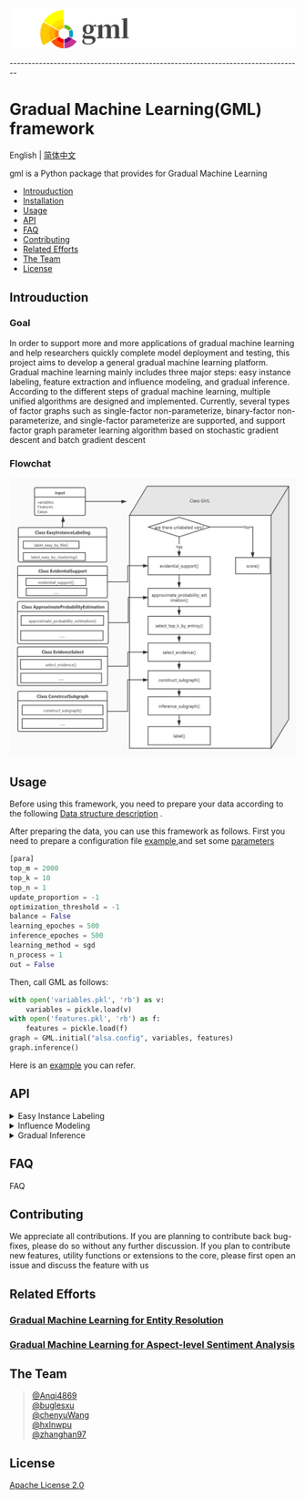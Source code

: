 <p><img src="./docs/gml_logo.jpg" alt="gml logo" title="GML &amp; tracks" /></p>     
--------------------------------------------------------------------------------

# Gradual Machine Learning(GML) framework
English | [简体中文](./README-zh_CN.md)                

gml is a Python package that provides for Gradual Machine Learning


  - [Introuduction](#introuduction)
  - [Installation](#installation)
  - [Usage](#usage)
  - [API](#api)
  - [FAQ](#faq)
  - [Contributing](#contributing)
  - [Related Efforts](#related-efforts)
  - [The Team](#the-team)
  - [License](#license)
 

## Introuduction
   ### Goal
   In order to support more and more applications of gradual machine learning and help researchers quickly complete model deployment and testing, this project aims to develop a general gradual machine learning platform. Gradual machine learning mainly includes three major steps: easy instance labeling, feature extraction and influence modeling, and gradual inference. According to the different steps of gradual machine learning, multiple unified algorithms are designed and implemented. Currently, several types of factor graphs such as single-factor non-parameterize, binary-factor non-parameterize, and single-factor parameterize are supported, and support factor graph parameter learning algorithm based on stochastic gradient descent and batch gradient descent
   ### Flowchat
   <p><img src="./docs/flowchat.jpg" alt="gml flowchat" title="flowchat &amp; tracks" /></p>    


## Usage
 Before using this framework, you need to prepare your data according to the following [Data structure description](./docs/data_structures.md) .

After preparing the data, you can use this framework as follows.
First you need to prepare a configuration file [example](./examples/example.config),and set some [parameters](./docs/parameter_description.md)
``` python 
[para]
top_m = 2000  
top_k = 10
top_n = 1
update_proportion = -1   
optimization_threshold = -1
balance = False
learning_epoches = 500
inference_epoches = 500
learning_method = sgd
n_process = 1
out = False
```    
Then, call GML as follows:
  ```python            
  with open('variables.pkl', 'rb') as v:
      variables = pickle.load(v)
  with open('features.pkl', 'rb') as f:
      features = pickle.load(f)
  graph = GML.initial("alsa.config", variables, features)
  graph.inference()
```               
Here is an [example](examples/example.py) you can refer.
## API
<details>
    <summary>Easy Instance Labeling</summary>
  
* [EasyInstanceLabeling](./docs/easy_instance_labeling.md "Perform simple instance labeling based on simple user-specified rules or existing unsupervised learning techniques")
    * [label_easy_by_file](./docs/easy_instance_labeling.md "Mark Easy in variables according to the provided easy list")
</details>

<details>
  <summary>Influence Modeling</summary>

* [class EvidentialSupport](./docs/evidential_support.md "Evidence-supported method set")
    * [get_unlabeled_var_feature_evi](./docs/evidential_support.md "Calculate the ratio of 0 to 1 in the evidence variable associated with each unary feature of each hidden variable, and the variable id at the other end of the binary feature")
    * [separate_feature_value](./docs/evidential_support.md "Select the easy feature value of each feature for linear regression")
    * [influence_modeling](./docs/evidential_support.md "Perform linear regression on the updated feature, save all the results of the regression back to the feature, the key is 'regression' ")
    * [init_tau_and_alpha](./docs/evidential_support.md "Calculate tau and alpha parameters for a given feature")
    * [get_dict_rel_acc](./docs/evidential_support.md "Calculate the accuracy of different types of relationships")
    * [construct_mass_function_for_propensity](./docs/evidential_support.md "Build mass function for Evidential Support calculation in no para factor")
    * [labeling_propensity_with_ds](./docs/evidential_support.md "Different types of evidences are combined in different ways for aspect-level sentiment analysis")
* [class Regression](./docs/evidential_support.md "Linear regression related class, perform linear regression on all features, used for the essential support calculation of Entity Resolution")
    * [perform](./docs/evidential_support.md "Perform linear regression method ")
</details>

<details>
  <summary>Gradual Inference</summary>

* [class GML](./docs/gml.md "Progressive machine learning main process")
    * [evidential_support](./docs/gml.md "Calculation essential support")
    * [approximate_probability_estimation](./docs/gml.md "Calculate approximate probability")
    * [select_top_m_by_es](./docs/gml.md "Select the top m hidden variables according to the calculated Evidential Support (large to small)")
    * [select_top_k_by_entropy](./docs/gml.md "Calculate entropy, select top_k hidden variables with small entropy")
    * [select_evidence](./docs/gml.md "Select the edges, variables and features needed for subsequent subgraph construction")
    * [construct_subgraph](./docs/gml.md "After selecting topk hidden variables, create a subgraph")
    * [inference_subgraph](./docs/gml.md "Inference subgraph")
    * [label](./docs/gml.md "Compare the entropy of k hidden variables, select the one with the smallest entropy and label it, and write the parameters learned from this graph back to self.features")
    * [inference](./docs/gml.md "Main process")
    * [score](./docs/gml.md "Calculate the accuracy rate, precision rate, recall rate, f1 value of inference results, etc.")
* [gml_utils](./docs/gml_utils.md "全局函数集合")
    * [load_easy_instance_from_file](./docs/gml_utils.md "Load easy from csv file")
    * [separate_variables](./docs/gml_utils.md "Divide variables into evidence variables and hidden variables")
    * [init_evidence_interval](./docs/gml_utils.md "Initial evidence interval")
    * [init_evidence](./docs/gml_utils.md "Initialize the witness_interval and witness_count attributes of all features")
    * [update_evidence](./docs/gml_utils.md "Because each featurew maintains the evidence_interval attribute, this attribute needs to be updated after each variable is marked")
    * [entropy](./docs/gml_utils.md "Calculate entropy after given probability")
    * [open_p](./docs/gml_utils.md "Weight calculation formula")
    * [combine_evidences_with_ds](./docs/gml_utils.md "Aggregate evidence from different sources")
* [class ApproximateProbabilityEstimation](./docs/approximate_probability_estimation.md "Set of methods for approximate probability calculation")
    * [init_binary_feature_weight](./docs/approximate_probability_estimation.md "Set initial value of binary feature weight")
    * [labeling_conflict_with_ds](./docs/approximate_probability_estimation.md "Evidence support based on (D-S) theory measurement")
    * [get_pos_prob_based_relation](./docs/approximate_probability_estimation.md "Calculate the proportion of positive instances in marked instances with a feature")
    * [construct_mass_function_for_confict](./docs/approximate_probability_estimation.md "Evidence support for calculating each feature connected to an unlabeled variable")
    * [approximate_probability_estimation](./docs/approximate_probability_estimation.md "Calculate the approximate probability of the selected topm hidden variables, used to select topk")
* [class EvidenceSelect](./docs/evidence_select.md "Select evidence variables for latent variable reasoning")
    * [select_evidence](./docs/evidence_select.md "Select evidence variables for latent variable reasoning")
    * [select_evidence_by_custom](./docs/evidence_select.md "Select evidence variables for hidden variable reasoning, user-defined selection method")
* [construct_subgraph](./docs/construct_subgraph.md "Construct factor graph")
    * [construct_subgraph](./docs/construct_subgraph.md "A unified method for constructing factor graphs")
    * [construct_subgraph_for_custom](./docs/construct_subgraph.md "Construction factor graph, user-defined construction method")
</details>
 
## FAQ
  FAQ
## Contributing
  We appreciate all contributions. If you are planning to contribute back bug-fixes, please do so without any further discussion.
  If you plan to contribute new features, utility functions or extensions to the core, please first open an issue and discuss the feature with us
## Related Efforts
  ### [Gradual Machine Learning for Entity Resolution](https://github.com/gml-explore/GML_for_ER)   
  ### [Gradual Machine Learning for Aspect-level Sentiment Analysis](https://github.com/gml-explore/GML_for_ALSA) 


## The Team
> [@Anqi4869](https://github.com/Anqi4869)                        
> [@buglesxu](https://github.com/buglesxu)                      
> [@chenyuWang](https://github.com/DevelopingWang)                 
> [@hxlnwpu](https://github.com/hxlnwpu)                  
> [@zhanghan97](https://github.com/zhanghan97)  
## License
  [Apache License 2.0](LICENSE)

